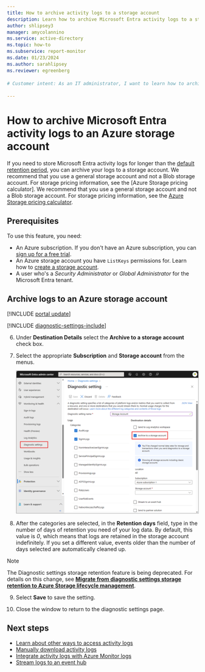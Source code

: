 ```yaml
---
title: How to archive activity logs to a storage account
description: Learn how to archive Microsoft Entra activity logs to a storage account through Diagnostic settings.
author: shlipsey3
manager: amycolannino
ms.service: active-directory
ms.topic: how-to
ms.subservice: report-monitor
ms.date: 01/23/2024
ms.author: sarahlipsey
ms.reviewer: egreenberg

# Customer intent: As an IT administrator, I want to learn how to archive Microsoft Entra logs to an Azure storage account so I can retain it for longer than the default retention period.

---
```

# How to archive Microsoft Entra activity logs to an Azure storage account

If you need to store Microsoft Entra activity logs for longer than the [default retention period](reference-reports-data-retention.md), you can archive your logs to a storage account. We recommend that you use a general storage account and not a Blob storage account. For storage pricing information, see the [Azure Storage pricing calculator]. We recommend that you use a general storage account and not a Blob storage account. For storage pricing information, see the [Azure Storage pricing calculator](https://azure.microsoft.com/pricing/calculator/?service=storage).

## Prerequisites

To use this feature, you need:

* An Azure subscription. If you don't have an Azure subscription, you can [sign up for a free trial](https://azure.microsoft.com/free/).
* An Azure storage account you have `ListKeys` permissions for. Learn how to [create a storage account](/azure/storage/common/storage-account-create).
* A user who's a *Security Administrator* or *Global Administrator* for the Microsoft Entra tenant.

## Archive logs to an Azure storage account

[!INCLUDE [portal update](../../includes/portal-update.md)]

[!INCLUDE [diagnostic-settings-include](../../includes/diagnostic-settings-include.md)]

6. Under **Destination Details** select the **Archive to a storage account** check box.

7. Select the appropriate **Subscription** and **Storage account** from the menus.

    ![Screenshot of the diagnostic settings](media/howto-archive-logs-to-storage-account/diagnostic-settings-storage.png)

8. After the categories are selected, in the **Retention days** field, type in the number of days of retention you need of your log data. By default, this value is *0*, which means that logs are retained in the storage account indefinitely. If you set a different value, events older than the number of days selected are automatically cleaned up.

  > [!NOTE]
  > The Diagnostic settings storage retention feature is being deprecated. For details on this change, see [**Migrate from diagnostic settings storage retention to Azure Storage lifecycle management**](/azure/azure-monitor/essentials/migrate-to-azure-storage-lifecycle-policy).
 
9. Select **Save** to save the setting.

10. Close the window to return to the diagnostic settings page.

## Next steps

* [Learn about other ways to access activity logs](howto-access-activity-logs.md)
* [Manually download activity logs](howto-download-logs.md)
* [Integrate activity logs with Azure Monitor logs](howto-integrate-activity-logs-with-azure-monitor-logs.md)
* [Stream logs to an event hub](howto-stream-logs-to-event-hub.md)
